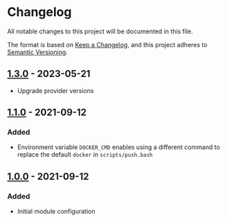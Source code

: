 # Changelog

All notable changes to this project will be documented in this file.

The format is based on [Keep a Changelog](https://keepachangelog.com/en/1.0.0/),
and this project adheres to
[Semantic Versioning](https://semver.org/spec/v2.0.0.html).

## [1.3.0] - 2023-05-21

- Upgrade provider versions

## [1.1.0] - 2021-09-12

### Added

- Environment variable `DOCKER_CMD` enables using a different command to replace
  the default `docker` in `scripts/push.bash`

## [1.0.0] - 2021-09-12

### Added

- Initial module configuration

[1.3.0]: https://github.com/andreswebs/terraform-aws-ecr-image/compare/1.2.0...1.3.0
[1.2.0]: https://github.com/andreswebs/terraform-aws-ecr-image/compare/1.1.0...1.2.0
[1.1.0]: https://github.com/andreswebs/terraform-aws-ecr-image/compare/1.0.0...1.1.0
[1.0.0]:  "#"

